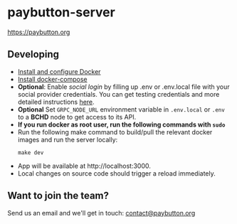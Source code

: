 # paybutton-server

https://paybutton.org

## Developing
- [Install and configure Docker](https://docs.docker.com/get-docker/)
- [Install docker-compose](https://docs.docker.com/compose/install/)
- **Optional**: Enable _social login_ by filling up .env or .env.local file with your social provider credentials. You can get testing credentials and more detailed instructions [here](https://supertokens.com/docs/thirdpartyemailpassword/quick-setup/backend#2-initialise-supertokens).
- **Optional** Set `GRPC_NODE_URL` environment variable in `.env.local` or `.env` to a **BCHD** node to get access to its API.
- **If you run docker as root user, run the following commands with `sudo`** 
- Run the following make command to build/pull the relevant docker images and run the server locally:
    ```
    make dev
    ```
- App will be available at http://localhost:3000.
- Local changes on source code should trigger a reload immediately.

## Want to join the team?

Send us an email and we'll get in touch: contact@paybutton.org

